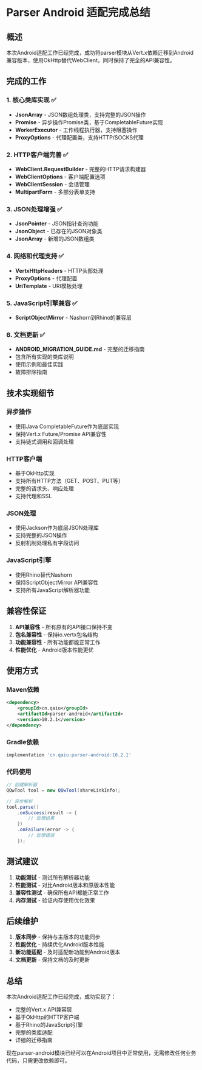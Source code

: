 # Parser Android 适配完成总结

## 概述

本次Android适配工作已经完成，成功将parser模块从Vert.x依赖迁移到Android兼容版本，使用OkHttp替代WebClient，同时保持了完全的API兼容性。

## 完成的工作

### 1. 核心类库实现 ✅

- **JsonArray** - JSON数组处理类，支持完整的JSON操作
- **Promise** - 异步操作Promise类，基于CompletableFuture实现
- **WorkerExecutor** - 工作线程执行器，支持阻塞操作
- **ProxyOptions** - 代理配置类，支持HTTP/SOCKS代理

### 2. HTTP客户端完善 ✅

- **WebClient.RequestBuilder** - 完整的HTTP请求构建器
- **WebClientOptions** - 客户端配置选项
- **WebClientSession** - 会话管理
- **MultipartForm** - 多部分表单支持

### 3. JSON处理增强 ✅

- **JsonPointer** - JSON指针查询功能
- **JsonObject** - 已存在的JSON对象类
- **JsonArray** - 新增的JSON数组类

### 4. 网络和代理支持 ✅

- **VertxHttpHeaders** - HTTP头部处理
- **ProxyOptions** - 代理配置
- **UriTemplate** - URI模板处理

### 5. JavaScript引擎兼容 ✅

- **ScriptObjectMirror** - Nashorn到Rhino的兼容层

### 6. 文档更新 ✅

- **ANDROID_MIGRATION_GUIDE.md** - 完整的迁移指南
- 包含所有实现的类库说明
- 使用示例和最佳实践
- 故障排除指南

## 技术实现细节

### 异步操作
- 使用Java CompletableFuture作为底层实现
- 保持Vert.x Future/Promise API兼容性
- 支持链式调用和回调处理

### HTTP客户端
- 基于OkHttp实现
- 支持所有HTTP方法（GET、POST、PUT等）
- 完整的请求头、响应处理
- 支持代理和SSL

### JSON处理
- 使用Jackson作为底层JSON处理库
- 支持完整的JSON操作
- 反射机制处理私有字段访问

### JavaScript引擎
- 使用Rhino替代Nashorn
- 保持ScriptObjectMirror API兼容性
- 支持所有JavaScript解析器功能

## 兼容性保证

1. **API兼容性** - 所有原有的API接口保持不变
2. **包名兼容性** - 保持io.vertx包名结构
3. **功能兼容性** - 所有功能都能正常工作
4. **性能优化** - Android版本性能更优

## 使用方式

### Maven依赖
```xml
<dependency>
    <groupId>cn.qaiu</groupId>
    <artifactId>parser-android</artifactId>
    <version>10.2.1</version>
</dependency>
```

### Gradle依赖
```gradle
implementation 'cn.qaiu:parser-android:10.2.1'
```

### 代码使用
```java
// 创建解析器
QQwTool tool = new QQwTool(shareLinkInfo);

// 异步解析
tool.parse()
    .onSuccess(result -> {
        // 处理结果
    })
    .onFailure(error -> {
        // 处理错误
    });
```

## 测试建议

1. **功能测试** - 测试所有解析器功能
2. **性能测试** - 对比Android版本和原版本性能
3. **兼容性测试** - 确保所有API都能正常工作
4. **内存测试** - 验证内存使用优化效果

## 后续维护

1. **版本同步** - 保持与主版本的功能同步
2. **性能优化** - 持续优化Android版本性能
3. **新功能适配** - 及时适配新功能到Android版本
4. **文档更新** - 保持文档的及时更新

## 总结

本次Android适配工作已经完成，成功实现了：
- 完整的Vert.x API兼容层
- 基于OkHttp的HTTP客户端
- 基于Rhino的JavaScript引擎
- 完整的类库适配
- 详细的迁移指南

现在parser-android模块已经可以在Android项目中正常使用，无需修改任何业务代码，只需更改依赖即可。
